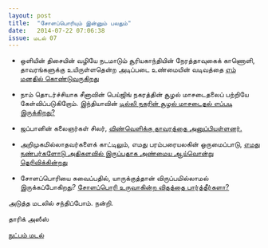 ```yaml
---
layout: post
title:  "சோளப்பொரியும் இன்னும் பலதும்"
date:   2014-07-22 07:06:38
issue: மடல் 07
---
```


- ஒளியின் திசையின் வழியே நடமாடும் சூரியகாந்தியின் நேரத்தாவுகைக் காணொளி, தாவரங்களுக்கு உயிருள்ளதென்ற அடிப்படை உண்மையின் வடிவத்தை [எம் மனதில் கொண்டுவருகிறது](http://www.nature.com/news/video-sunflowers-move-to-internal-rhythm-1.15548)

- நாம் தொடர்ச்சியாக சீனாவின் பெய்ஜிங் நகரத்தின் சூழல் மாசடைதலைப் பற்றியே கேள்விப்படுகிறோம். இந்தியாவின் [டில்லி நகரின் சூழல் மாசடைதல் எப்படி இருக்கிறது?](http://www.thenatureofcities.com/2014/07/06/the-puzzle-of-delhis-air-pollution/)

- ஜப்பானின் கலைஞர்கள் சிலர், [விண்வெளிக்கு தாவரத்தை அனுப்பியுள்ளனர்.](http://mobile.nytimes.com/blogs/tmagazine/2014/07/18/flowers-in-space-azuma-makoto-exobiotanica/)

- அறிமுகமில்லாதவர்களைக் காட்டிலும், எமது பரம்பரையலகின் ஒருமைப்பாடு, [எமது நண்பர்களோடு அதிகளவில் இருப்பதாக அண்மைய ஆய்வொன்று தெரிவிக்கின்றது](http://www.bbc.com/news/science-environment-28295969)

- சோளப்பொரியை சுவைப்பதில், யாருக்குத்தான் விருப்பமில்லாமல் இருக்கப்போகிறது? [சோளப்பொரி உருவாகின்ற விதத்தை பார்த்தீர்களா?](http://i.imgur.com/XSy47dI.gif)

அடுத்த மடலில் சந்திப்போம். நன்றி.

தாரிக் அஸீஸ்

[நுட்பம் மடல்](http://nutpam.org)